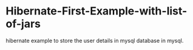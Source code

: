 # Hibernate-First-Example-with-list-of-jars
hibernate example to store the user details in mysql database in mysql.
